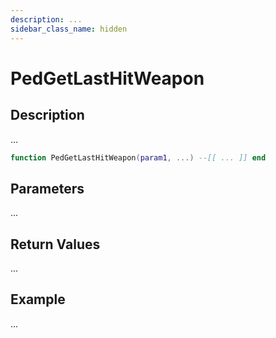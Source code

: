 ```yaml
---
description: ...
sidebar_class_name: hidden
---
```


# PedGetLastHitWeapon

## Description

...

```lua
function PedGetLastHitWeapon(param1, ...) --[[ ... ]] end
```

## Parameters

...

## Return Values

...

## Example

...

